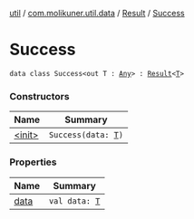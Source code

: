 [util](../../../index.md) / [com.molikuner.util.data](../../index.md) / [Result](../index.md) / [Success](./index.md)

# Success

`data class Success<out T : `[`Any`](https://kotlinlang.org/api/latest/jvm/stdlib/kotlin/-any/index.html)`> : `[`Result`](../index.md)`<`[`T`](index.md#T)`>`

### Constructors

| Name | Summary |
|---|---|
| [&lt;init&gt;](-init-.md) | `Success(data: `[`T`](index.md#T)`)` |

### Properties

| Name | Summary |
|---|---|
| [data](data.md) | `val data: `[`T`](index.md#T) |
